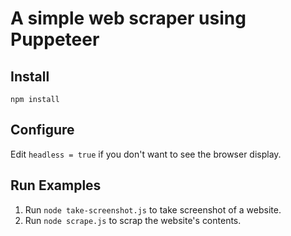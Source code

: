 # A simple web scraper using Puppeteer

## Install

`npm install`

## Configure 

Edit `headless = true` if you don't want to see the browser display.

## Run Examples

1. Run `node take-screenshot.js` to take screenshot of a website.
2. Run `node scrape.js` to scrap the website's contents.